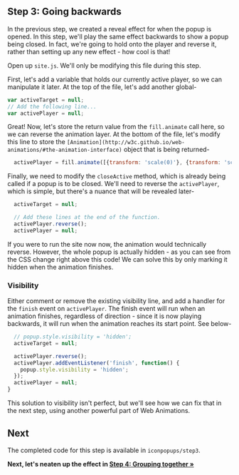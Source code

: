 ## Step 3: Going backwards

In the previous step, we created a reveal effect for when the popup is opened. In this step, we'll play the same effect backwards to show a popup being closed. In fact, we're going to hold onto the player and reverse it, rather than setting up any new effect - how cool is that!

Open up `site.js`. We'll only be modifying this file during this step.

First, let's add a variable that holds our currently active player, so we can manipulate it later. At the top of the file, let's add another global-

```js
var activeTarget = null;
// Add the following line...
var activePlayer = null;
````

Great! Now, let's store the return value from the `fill.animate` call here, so we can reverse the animation layer. At the bottom of the file, let's modify this line to store the `[Animation](http://w3c.github.io/web-animations/#the-animation-interface)` object that is being returned-

```js
  activePlayer = fill.animate([{transform: 'scale(0)'}, {transform: 'scale(1)'}], timing);
```

Finally, we need to modify the `closeActive` method, which is already being called if a popup is to be closed. We'll need to reverse the `activePlayer`, which is simple, but there's a nuance that will be revealed later-

```js
  activeTarget = null;

  // Add these lines at the end of the function.
  activePlayer.reverse();
  activePlayer = null;
```

If you were to run the site now now, the animation would technically reverse. However, the whole popup is actually hidden - as you can see from the CSS change right above this code! We can solve this by only marking it hidden when the animation finishes.

### Visibility

Either comment or remove the existing visibility line, and add a handler for the `finish` event on `activePlayer`. The finish event will run when an animation finishes, regardless of direction - since it is now playing backwards, it will run when the animation reaches its start point. See below-

```js
  // popup.style.visibility = 'hidden';  
  activeTarget = null;

  activePlayer.reverse();
  activePlayer.addEventListener('finish', function() {
    popup.style.visibility = 'hidden';
  });
  activePlayer = null;
}
```

This solution to visibility isn't perfect, but we'll see how we can fix that in the next step, using another powerful part of Web Animations.

## Next

The completed code for this step is available in `iconpopups/step3`.

**Next, let's neaten up the effect in [Step 4: Grouping together &raquo;](step4.md)**